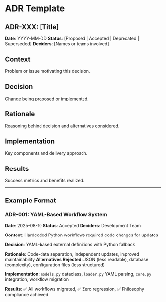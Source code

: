 # ADR Template

## ADR-XXX: [Title]

**Date**: YYYY-MM-DD
**Status**: [Proposed | Accepted | Deprecated | Superseded]
**Deciders**: [Names or teams involved]

## Context

Problem or issue motivating this decision.

## Decision

Change being proposed or implemented.

## Rationale

Reasoning behind decision and alternatives considered.

## Implementation

Key components and delivery approach.

## Results

Success metrics and benefits realized.

---

## Example Format

### ADR-001: YAML-Based Workflow System

**Date**: 2025-08-10
**Status**: Accepted
**Deciders**: Development Team

**Context**: Hardcoded Python workflows required code changes for updates

**Decision**: YAML-based external definitions with Python fallback

**Rationale**: Code-data separation, independent updates, improved maintainability
**Alternatives Rejected**: JSON (less readable), database (complexity), configuration files (less structured)

**Implementation**: `models.py` dataclass, `loader.py` YAML parsing, `core.py` integration, workflow migration

**Results**: ✅ All workflows migrated, ✅ Zero regression, ✅ Philosophy compliance achieved
